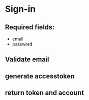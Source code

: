 # Sign-in 

## Required fields: 
- email
- password

## Validate email
## generate accesstoken
## return token and account